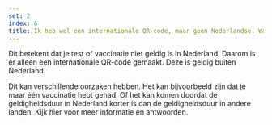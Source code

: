 ```yaml
---
set: 2
index: 6
title: Ik heb wel een internationale QR-code, maar geen Nederlandse. Wat nu? 
---
```

Dit betekent dat je test of vaccinatie niet geldig is in Nederland. Daarom is er alleen een internationale QR-code gemaakt. Deze is geldig buiten Nederland.

Dit kan verschillende oorzaken hebben. Het kan bijvoorbeeld zijn dat je maar één vaccinatie hebt gehad. Of het kan komen doordat de geldigheidsduur in Nederland korter is dan de geldigheidsduur in andere landen. Kijk hier voor meer informatie en antwoorden. 
